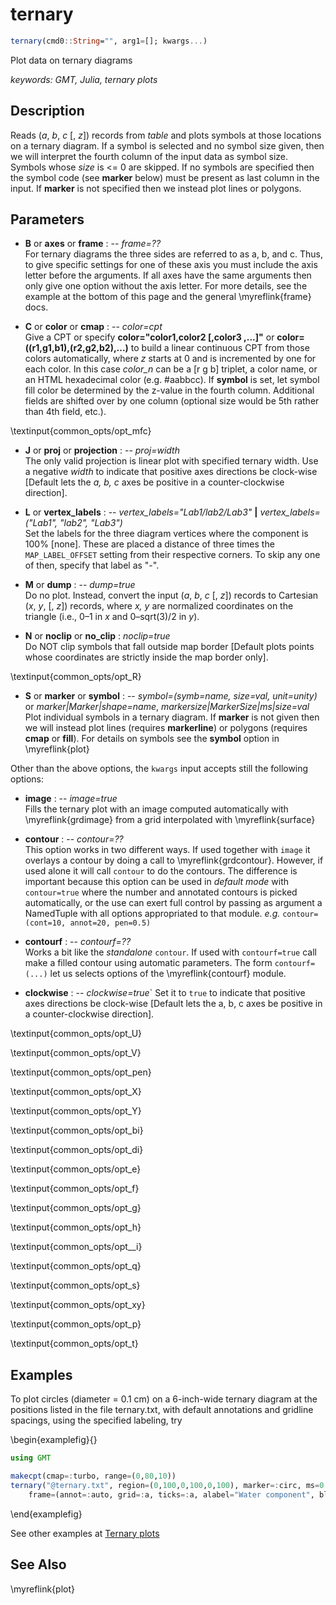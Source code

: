 # ternary

```julia
ternary(cmd0::String="", arg1=[]; kwargs...)
```

Plot data on ternary diagrams

*keywords: GMT, Julia, ternary plots*

Description
-----------

Reads (*a*, *b*, *c* [, *z*]) records from *table* and plots symbols at those locations on a
ternary diagram. If a symbol is selected and no symbol size given, then we will interpret the
fourth column of the input data as symbol size. Symbols whose *size* is <= 0 are skipped.
If no symbols are specified then the symbol code (see **marker** below) must be present as
last column in the input. If **marker** is not specified then we instead plot lines or polygons.

Parameters
----------

- **B** or **axes** or **frame** : -- *frame=??*\
    For ternary diagrams the three sides are referred to as a, b, and c. Thus, to give specific
    settings for one of these axis you must include the axis letter before the arguments. If all
    axes have the same arguments then only give one option without the axis letter. For more details,
    see the example at the bottom of this page and the general \myreflink{frame} docs.

- **C** or **color** or **cmap** : -- *color=cpt*\
    Give a CPT or specify **color="color1,color2 [,color3 ,...]"** or **color=((r1,g1,b1),(r2,g2,b2),...)**
    to build a linear continuous CPT from those colors automatically, where *z* starts at 0 and is incremented
    by one for each color. In this case *color_n* can be a [r g b] triplet, a color name, or an HTML
    hexadecimal color (e.g. #aabbcc). If **symbol** is set, let symbol fill color be determined by
    the z-value in the fourth column. Additional fields are shifted over by one column (optional size
    would be 5th rather than 4th field, etc.).

\textinput{common_opts/opt_mfc}

- **J** or **proj** or **projection** : -- *proj=width*\
    The only valid projection is linear plot with specified ternary width.
    Use a negative *width* to indicate that positive axes directions be clock-wise
    [Default lets the *a, b, c* axes be positive in a counter-clockwise direction].

- **L** or **vertex_labels** : -- *vertex_labels="Lab1/lab2/Lab3"* **|** *vertex_labels=("Lab1", "lab2", "Lab3")*\
    Set the labels for the three diagram vertices where the component is 100% [none].
    These are placed a distance of three times the `MAP_LABEL_OFFSET`
    setting from their respective corners. To skip any one of then, specify that label as "-".

- **M** or **dump** : -- *dump=true*\
    Do no plot. Instead, convert the input (*a*, *b*, *c* [, *z*]) records
    to Cartesian (*x*, *y*, [, *z*]) records, where *x, y* are normalized coordinates
    on the triangle (i.e., 0–1 in *x* and 0–sqrt(3)/2 in *y*).

- **N** or **noclip** or **no\_clip** : *noclip=true*\
    Do NOT clip symbols that fall outside map border [Default plots points
    whose coordinates are strictly inside the map border only].

\textinput{common_opts/opt_R}

- **S** or **marker** or **symbol** : -- *symbol=(symb=name, size=val, unit=unity)* or *marker|Marker|shape=name*, *markersize|MarkerSize|ms|size=val*\
    Plot individual symbols in a ternary diagram. If **marker** is not given then we will instead
    plot lines (requires **markerline**) or polygons (requires **cmap** or **fill**). For details on symbols
    see the **symbol** option in \myreflink{plot}

Other than the above options, the `kwargs` input accepts still the following options:

- **image** : -- *image=true*\
    Fills the ternary plot with an image computed automatically with \myreflink{grdimage} from a grid
    interpolated with \myreflink{surface}

- **contour** : -- *contour=??*\
    This option works in two different ways. If used together with `image` it overlays a contour
    by doing a call to \myreflink{grdcontour}. However, if used alone it will call `contour` to do the contours.
    The difference is important because this option can be used in *default mode* with `contour=true`
    where the number and annotated contours is picked automatically, or the use can exert full control
    by passing as argument a NamedTuple with all options appropriated to that module. *e.g.*
    `contour=(cont=10, annot=20, pen=0.5)`

- **contourf** : -- *contourf=??*\
    Works a bit like the _standalone_ `contour`. If used with `contourf=true` call make a filled contour
    using automatic parameters. The form `contourf=(...)` let us selects options of the \myreflink{contourf} module.

- **clockwise** : -- *clockwise=true*\`
    Set it to `true` to indicate that positive axes directions be clock-wise
    [Default lets the a, b, c axes be positive in a counter-clockwise direction].

\textinput{common_opts/opt_U}

\textinput{common_opts/opt_V}

\textinput{common_opts/opt_pen}

\textinput{common_opts/opt_X}

\textinput{common_opts/opt_Y}

\textinput{common_opts/opt_bi}

\textinput{common_opts/opt_di}

\textinput{common_opts/opt_e}

\textinput{common_opts/opt_f}

\textinput{common_opts/opt_g}

\textinput{common_opts/opt_h}

\textinput{common_opts/opt__i}

\textinput{common_opts/opt_q}

\textinput{common_opts/opt_s}

\textinput{common_opts/opt_xy}

\textinput{common_opts/opt_p}

\textinput{common_opts/opt_t}

Examples
--------

To plot circles (diameter = 0.1 cm) on a 6-inch-wide ternary diagram at the positions listed
in the file ternary.txt, with default annotations and gridline spacings, using the
specified labeling, try

\begin{examplefig}{}
```julia
using GMT

makecpt(cmap=:turbo, range=(0,80,10))
ternary("@ternary.txt", region=(0,100,0,100,0,100), marker=:circ, ms=0.1, vertex_labels="Water/Air/Limestone",
    frame=(annot=:auto, grid=:a, ticks=:a, alabel="Water component", blabel="Air component", clabel="Limestone component", suffix=" %", fill=:ivory, title="Example data from MATLAB Central"), show=true)
```
\end{examplefig}

See other examples at [Ternary plots](https://www.generic-mapping-tools.org/GMTjl_doc/examples/ternary/)

See Also
--------

\myreflink{plot}
